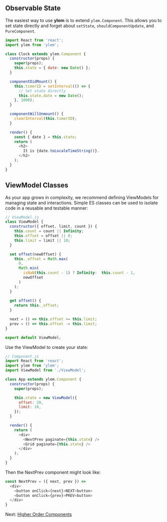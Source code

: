## Observable State

The easiest way to use **ylem** is to extend `ylem.Component`. This allows you to set state directly and forget about `setState`, `shouldComponentUpdate`, and `PureComponent`.

```js
import React from 'react';
import ylem from 'ylem';

class Clock extends ylem.Component {
  constructor(props) {
    super(props);
    this.state = { date: new Date() };
  }

  componentDidMount() {
    this.timerID = setInterval(() => {
      // Set state directly
      this.state.date = new Date();
    }, 1000);
  }

  componentWillUnmount() {
    clearInterval(this.timerID);
  }

  render() {
    const { date } = this.state;
    return (
      <h2>
        It is {date.toLocaleTimeString()}.
      </h2>
    );
  }
}
```

## ViewModel Classes

As your app grows in complexity, we recommend defining ViewModels for managing state and interactions. Simple ES classes can be used to isolate code in a reusable and testable manner:

```js
// ViewModel.js
class ViewModel {
  constructor({ offset, limit, count }) {
    this.count = count || Infinity;
    this.offset = offset || 0;
    this.limit = limit || 10;
  }

  set offset(newOffset) {
    this._offset = Math.max(
      0,
      Math.min(
        isNaN(this.count - 1) ? Infinity:  this.count - 1,
        newOffset
      )
    );
  }
  
  get offset() {
    return this._offset;
  }

  next = () => this.offset += this.limit;
  prev = () => this.offset -= this.limit;
}

export default ViewModel;
```

Use the ViewModel to create your state:

```js
// Component.js
import React from 'react';
import ylem from 'ylem';
import ViewModel from './ViewModel';

class App extends ylem.Component {
  constructor(props) {
    super(props);

    this.state = new ViewModel({
      offset: 20,
      limit: 10,
    });
  }

  render() {
    return (
      <div>
        <NextPrev paginate={this.state} />
        <Grid paginate={this.state} />
      </div>
    );
  }
}
```

Then the NextPrev component might look like:

```js
const NextPrev = ({ next, prev }) =>
  <div>
    <button onClick={next}>NEXT<button>
    <button onClick={prev}>PREV<button>
  </div>
}
```

Next: [Higher Order Components](./use-higher-order-components.md)
